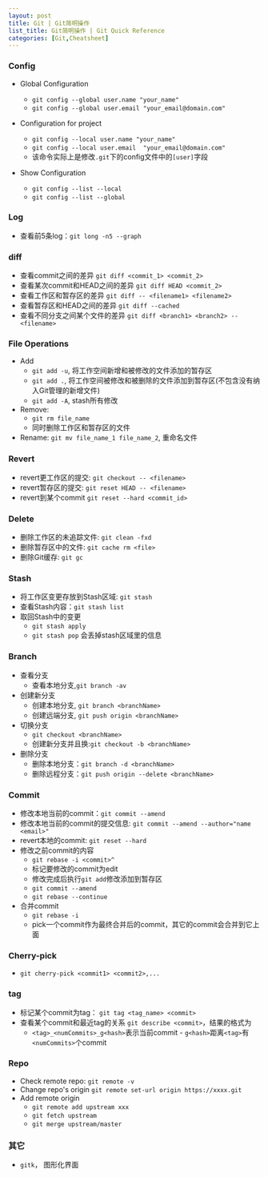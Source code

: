 ```yaml
---
layout: post
title: Git | Git简明操作
list_title: Git简明操作 | Git Quick Reference
categories: [Git,Cheatsheet]
---
```


### Config

- Global Configuration
    - `git config --global user.name "your_name"`
    - `git config --global user.email "your_email@domain.com"`

- Configuration for project
    - `git config --local user.name "your_name"`
    - `git config --local user.email  "your_email@domain.com"`
    - 该命令实际上是修改`.git`下的config文件中的`[user]`字段

- Show Configuration
    - `git config --list --local`
    - `git config --list --global`

### Log

- 查看前5条log：`git long -n5 --graph`

### diff

- 查看commit之间的差异 `git diff <commit_1> <commit_2>`
- 查看某次commit和HEAD之间的差异 `git diff HEAD <commit_2>`
- 查看工作区和暂存区的差异 `git diff -- <filename1> <filename2>`
- 查看暂存区和HEAD之间的差异 `git diff --cached`
- 查看不同分支之间某个文件的差异 `git diff <branch1> <branch2> -- <filename>`

### File Operations

- Add
    - `git add -u`, 将工作空间新增和被修改的文件添加的暂存区
    - `git add .`, 将工作空间被修改和被删除的文件添加到暂存区(不包含没有纳入Git管理的新增文件)
    - `git add -A`, stash所有修改
- Remove: 
    - `git rm file_name`
    - 同时删除工作区和暂存区的文件
- Rename: `git mv file_name_1 file_name_2`, 重命名文件

### Revert 

- revert更工作区的提交: `git checkout -- <filename>`
- revert暂存区的提交: `git reset HEAD -- <filename>` 
- revert到某个commit `git reset --hard <commit_id>`

### Delete

- 删除工作区的未追踪文件: `git clean -fxd`
- 删除暂存区中的文件: `git cache rm <file>`
- 删除Git缓存: `git gc`

### Stash

- 将工作区变更存放到Stash区域: `git stash`
- 查看Stash内容：`git stash list`
- 取回Stash中的变更
    - `git stash apply`
    - `git stash pop` 会丢掉stash区域里的信息

### Branch

- 查看分支
    - 查看本地分支,`git branch -av`
- 创建新分支
    - 创建本地分支, `git branch <branchName>`
    - 创建远端分支, `git push origin <branchName>`
- 切换分支
    - `git checkout <branchName>`
    - 创建新分支并且换:`git checkout -b <branchName>`
- 删除分支
    - 删除本地分支：`git branch -d <branchName>`
    - 删除远程分支：`git push origin --delete <branchName>`

### Commit

- 修改本地当前的commit：`git commit --amend`
- 修改本地当前的commit的提交信息: `git commit --amend --author="name <email>"`
- revert本地的commit: `git reset --hard`
- 修改之前commit的内容
    - `git rebase -i <commit>^`
    - 标记要修改的commit为edit
    - 修改完成后执行`git add`修改添加到暂存区
    - `git commit --amend`
    - `git rebase --continue`
- 合并commit
    - `git rebase -i `
    - pick一个commit作为最终合并后的commit，其它的commit会合并到它上面

### Cherry-pick

- `git cherry-pick <commit1> <commit2>,...`

### tag

- 标记某个commit为tag： `git tag <tag_name> <commit>`
- 查看某个commit和最近tag的关系 `git describe <commit>`，结果的格式为
    - `<tag>_<numCommits>_g<hash>`表示当前commit - `g<hash>`距离`<tag>`有`<numCommits>`个commit

### Repo

- Check remote repo: `git remote -v `
- Change repo's origin `git remote set-url origin https://xxxx.git`
- Add remote origin
    - `git remote add upstream xxx`
    - `git fetch upstream`
    - `git merge upstream/master`

### 其它

- `gitk`， 图形化界面